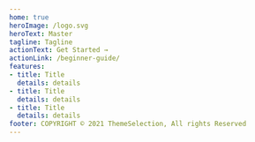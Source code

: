 ```yaml
---
home: true
heroImage: /logo.svg
heroText: Master
tagline: Tagline
actionText: Get Started →
actionLink: /beginner-guide/
features:
- title: Title
  details: details
- title: Title
  details: details
- title: Title
  details: details
footer: COPYRIGHT © 2021 ThemeSelection, All rights Reserved
---
```

